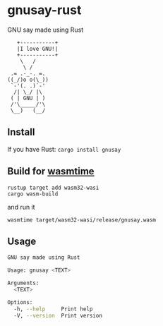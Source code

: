 # gnusay-rust
GNU say made using Rust

```
   +-----------+ 
   |I love GNU!|
   +-----------+ 
    \   / 
     \ / 
 .= .-_-. =.
((_/)o o(\_)) 
 `-'(. .)`-' 
  /| \_/ |\ 
 ( | GNU | ) 
 /'\_____/'\ 
 \__)   (__/
```

## Install

If you have Rust: `cargo install gnusay`

## Build for [wasmtime](https://github.com/bytecodealliance/wasmtime)

```
rustup target add wasm32-wasi
cargo wasm-build
```

and run it

```
wasmtime target/wasm32-wasi/release/gnusay.wasm
```

## Usage

```bash
GNU say made using Rust

Usage: gnusay <TEXT>

Arguments:
  <TEXT>  

Options:
  -h, --help     Print help
  -V, --version  Print version
```
